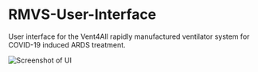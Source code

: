 # RMVS-User-Interface
User interface for the Vent4All rapidly manufactured ventilator system for COVID-19 induced ARDS treatment.

![Screenshot of UI](https://github.com/Vent4All/rmvs-user-interface/raw/master/media/screenshot.png)

